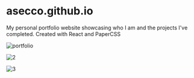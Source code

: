 # asecco.github.io

My personal portfolio website showcasing who I am and the projects I've completed. Created with React and PaperCSS

![portfolio](https://user-images.githubusercontent.com/40510223/146635669-745a0656-51af-4bdf-873b-9b3526e8de1e.png)

![2](https://user-images.githubusercontent.com/40510223/146635673-a07e28cb-bfdc-4231-b2d1-93d92a84bba8.png)

![3](https://user-images.githubusercontent.com/40510223/146635675-162bc1bc-477b-4221-9043-39e736c0b47e.png)
